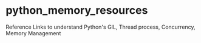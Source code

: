 # python_memory_resources
Reference Links to understand Python's GIL, Thread process, Concurrency, Memory Management
